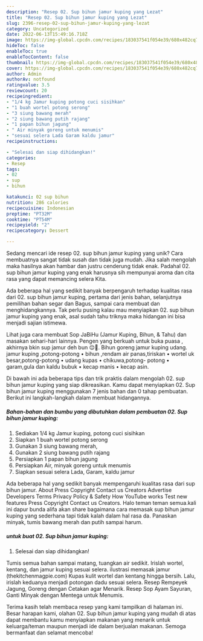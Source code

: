 ```yaml
---
description: "Resep 02. Sup bihun jamur kuping yang Lezat"
title: "Resep 02. Sup bihun jamur kuping yang Lezat"
slug: 2396-resep-02-sup-bihun-jamur-kuping-yang-lezat
category: Uncategorized
date: 2022-06-13T15:49:16.718Z
image: https://img-global.cpcdn.com/recipes/183037541f054e39/680x482cq70/02-sup-bihun-jamur-kuping-foto-resep-utama.jpg
hideToc: false
enableToc: true
enableTocContent: false
thumbnail: https://img-global.cpcdn.com/recipes/183037541f054e39/680x482cq70/02-sup-bihun-jamur-kuping-foto-resep-utama.jpg
cover: https://img-global.cpcdn.com/recipes/183037541f054e39/680x482cq70/02-sup-bihun-jamur-kuping-foto-resep-utama.jpg
author: Admin
authorAv: notfound
ratingvalue: 3.5
reviewcount: 20
recipeingredient:
- "1/4 kg Jamur kuping potong cuci sisihkan"
- "1 buah wortel potong serong"
- "3 siung bawang merah"
- "2 siung bawang putih rajang"
- "1 papan bihun jagung"
- " Air minyak goreng untuk menumis"
- "sesuai selera Lada Garam kaldu jamur"
recipeinstructions:

- "Selesai dan siap dihidangkan!"
categories:
- Resep
tags:
- 02
- sup
- bihun

katakunci: 02 sup bihun 
nutrition: 286 calories
recipecuisine: Indonesian
preptime: "PT32M"
cooktime: "PT54M"
recipeyield: "2"
recipecategory: Dessert

---
```





Sedang mencari ide resep 02. sup bihun jamur kuping yang unik? Cara membuatnya sangat tidak susah dan tidak juga mudah. Jika salah mengolah maka hasilnya akan hambar dan justru cenderung tidak enak. Padahal 02. sup bihun jamur kuping yang enak harusnya sih mempunyai aroma dan cita rasa yang dapat memancing selera Kita.





Ada beberapa hal yang sedikit banyak berpengaruh terhadap kualitas rasa dari 02. sup bihun jamur kuping, pertama dari jenis bahan, selanjutnya pemilihan bahan segar dan Bagus, sampai cara membuat dan menghidangkannya. Tak perlu pusing kalau mau menyiapkan 02. sup bihun jamur kuping yang enak,      asal sudah tahu triknya maka hidangan ini bisa menjadi sajian istimewa.














Lihat juga cara membuat Sop JaBiHu (Jamur Kuping, Bihun, &amp; Tahu) dan masakan sehari-hari lainnya. Pengen yang berkuah untuk buka puasa , akhirnya bkin sup jamur deh bun 😌🤗. Bihun goreng jamur kuping udang. jamur kuping ,potong-potong • bihun ,rendam air panas,tiriskan • wortel uk besar,potong-potong • udang kupas • chikuwa,potong- potong • garam,gula dan kaldu bubuk • kecap manis • kecap asin.






Di bawah ini ada beberapa tips dan trik praktis dalam mengolah 02. sup bihun jamur kuping yang siap dikreasikan. Kamu dapat menyiapkan 02. Sup bihun jamur kuping menggunakan 7 jenis bahan dan 0 tahap pembuatan. Berikut ini langkah-langkah dalam membuat hidangannya.

<!--inarticleads1-->

##### Bahan-bahan dan bumbu yang dibutuhkan dalam pembuatan 02. Sup bihun jamur kuping:

1. Sediakan 1/4 kg Jamur kuping, potong cuci sisihkan
1. Siapkan 1 buah wortel potong serong
1. Gunakan 3 siung bawang merah,
1. Gunakan 2 siung bawang putih rajang
1. Persiapkan 1 papan bihun jagung
1. Persiapkan  Air, minyak goreng untuk menumis
1. Siapkan sesuai selera Lada, Garam, kaldu jamur


Ada beberapa hal yang sedikit banyak mempengaruhi kualitas rasa dari sup bihun jamur. About Press Copyright Contact us Creators Advertise Developers Terms Privacy Policy &amp; Safety How YouTube works Test new features Press Copyright Contact us Creators. Halo teman teman semua.kali ini dapur bunda alifa akan share bagaimana cara memasak sup bihun jamur kuping yang sederhana tapi tidak kalah dalam hal rasa da. Panaskan minyak, tumis bawang merah dan putih sampai harum. 

<!--inarticleads2-->

#####  untuk buat 02. Sup bihun jamur kuping:


1. Selesai dan siap dihidangkan!

Tumis semua bahan sampai matang, tuangkan air sedikit. Irislah wortel, kentang, dan jamur kuping sesuai selera. ilustrasi memasak jamur (thekitchenmagpie.com) Kupas kulit wortel dan kentang hingga bersih. Lalu, irislah keduanya menjadi potongan dadu sesuai selera. Resep Rempeyek Jagung, Goreng dengan Cetakan agar Menarik. Resep Sop Ayam Sayuran, Ganti Minyak dengan Mentega untuk Menumis. 

Terima kasih telah membaca resep yang kami tampilkan di halaman ini. Besar harapan kami, olahan 02. Sup bihun jamur kuping yang mudah di atas dapat membantu kamu menyiapkan makanan yang menarik untuk keluarga/teman maupun menjadi ide dalam berjualan makanan. Semoga bermanfaat dan selamat mencoba!

